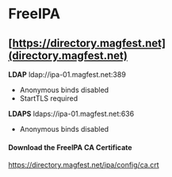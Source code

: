 # FreeIPA
## [https://directory.magfest.net](directory.magfest.net)

**LDAP** ldap://ipa-01.magfest.net:389
  * Anonymous binds disabled
  * StartTLS required

**LDAPS** ldaps://ipa-01.magfest.net:636
  * Anonymous binds disabled

<div class="bs-callout bs-callout-info bg-white">
  <h4>Download the FreeIPA CA Certificate</h4>
  <a href="https://directory.magfest.net/ipa/config/ca.crt">
    https://directory.magfest.net/ipa/config/ca.crt
  </a>
</div>
